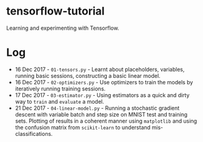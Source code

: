 # tensorflow-tutorial
Learning and experimenting with Tensorflow.

# Log
* 16 Dec 2017 - `01-tensors.py` - Learnt about placeholders, variables, running basic sessions, constructing a basic linear model.
* 16 Dec 2017 - `02-optimizers.py` - Use optimizers to train the models by iteratively running training sessions.
* 17 Dec 2017 - `03-estimator.py` - Using estimators as a quick and dirty way to `train` and `evaluate` a model.
* 21 Dec 2017 - `04-linear-model.py` - Running a stochastic gradient descent with variable batch and step size on MNIST test and training sets. Plotting of results in a coherent manner using `matplotlib` and using the confusion matrix from `scikit-learn` to understand mis-classifications.
